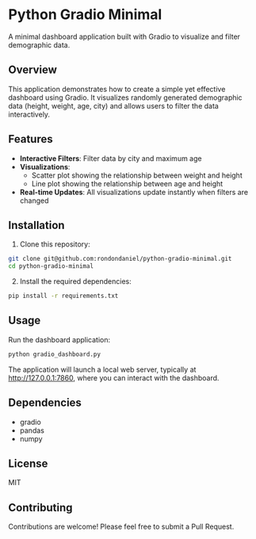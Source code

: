 # Python Gradio Minimal

A minimal dashboard application built with Gradio to visualize and filter demographic data.

## Overview

This application demonstrates how to create a simple yet effective dashboard using Gradio. It visualizes randomly generated demographic data (height, weight, age, city) and allows users to filter the data interactively.

## Features

- **Interactive Filters**: Filter data by city and maximum age
- **Visualizations**:
  - Scatter plot showing the relationship between weight and height
  - Line plot showing the relationship between age and height
- **Real-time Updates**: All visualizations update instantly when filters are changed

## Installation

1. Clone this repository:
```bash
git clone git@github.com:rondondaniel/python-gradio-minimal.git
cd python-gradio-minimal
```

2. Install the required dependencies:
```bash
pip install -r requirements.txt
```

## Usage

Run the dashboard application:

```bash
python gradio_dashboard.py
```

The application will launch a local web server, typically at http://127.0.0.1:7860, where you can interact with the dashboard.

## Dependencies

- gradio
- pandas
- numpy

## License

MIT

## Contributing

Contributions are welcome! Please feel free to submit a Pull Request.
